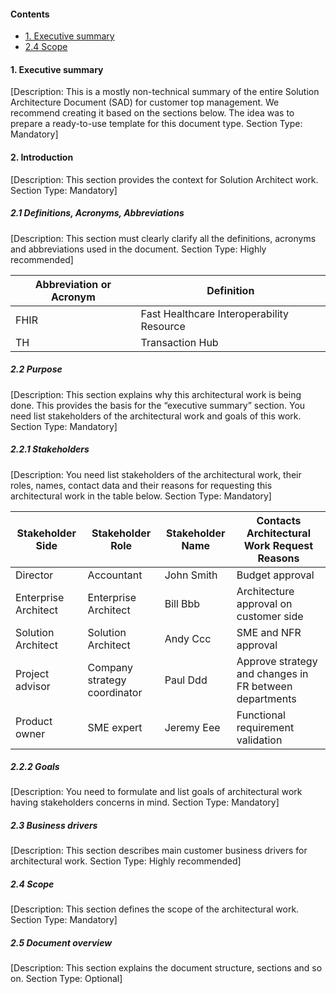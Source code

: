 #### Contents
- [1. Executive summary](#1.-executive-summary)
- [2.4 Scope](#24-scope)

#### 1. Executive summary
[Description: This is a mostly non-technical summary of the entire Solution Architecture Document (SAD) for customer top management. We recommend creating it based on the sections below. The idea was to prepare a ready-to-use template for this document type.
Section Type: Mandatory]

#### 2. Introduction
[Description: This section provides the context for Solution Architect work.
Section Type: Mandatory]

##### 2.1 Definitions, Acronyms, Abbreviations
[Description: This section must clearly clarify all the definitions, acronyms and abbreviations used in the document.
Section Type: Highly recommended]

|Abbreviation or Acronym | Definition                                |
|------------------------|-------------------------------------------|
| FHIR                   | Fast Healthcare Interoperability Resource |                                          |
| TH                     | Transaction Hub                           |

##### 2.2 Purpose
[Description: This section explains why this architectural work is being done. This provides the basis for the “executive summary” section.
You need list stakeholders of the architectural work and goals of this work.
Section Type: Mandatory]

##### 2.2.1	Stakeholders
[Description: You need list stakeholders of the architectural work, their roles, names, contact data and their reasons for requesting this architectural work in the table below.
Section Type: Mandatory]

|Stakeholder Side     |Stakeholder Role             |Stakeholder Name |Contacts	Architectural Work Request Reasons            |
|---------------------|-----------------------------|-----------------|-------------------------------------------------------|
|Director             |Accountant                   |John Smith       |Budget approval                                        |
|Enterprise Architect |Enterprise Architect         |Bill Bbb         |Architecture approval on customer side                 |
|Solution Architect   |Solution Architect           |Andy Ccc         |SME and NFR approval                                   |
|Project advisor      |Company strategy coordinator |Paul Ddd         |Approve strategy and changes in FR between departments |
|Product owner        |SME expert                   |Jeremy Eee       |Functional requirement validation |
				
##### 2.2.2	Goals
[Description: You need to formulate and list goals of architectural work having stakeholders concerns in mind.
Section Type: Mandatory]

##### 2.3 Business drivers
[Description: This section describes main customer business drivers for architectural work.
Section Type: Highly recommended]

##### 2.4 Scope
[Description: This section defines the scope of the architectural work.
Section Type: Mandatory]

##### 2.5 Document overview
[Description: This section explains the document structure, sections and so on.
Section Type: Optional]


